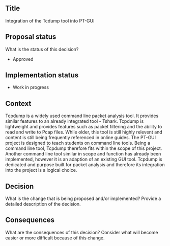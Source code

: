 ## Title

Integration of the Tcdump tool into PT-GUI

## Proposal status

What is the status of this decision?

-   Approved

## Implementation status

-   Work in progress

## Context

Tcpdump is a widely used command line packet analysis tool. It provides similar features to an already integrated tool - Tshark.
Tcpdump is lightweight and provides features such as packet filtering and the ability to read and write to Pcap files. 
While older, this tool is still highly relevent and content is still being frequently referenced in online guides. 
The PT-GUI project is designed to teach students on command line tools. Being a command line tool, Tcpdump therefore fits
within the scope of this project. Another command line tool similar in scope and function has already been implemented,
however it is an adaption of an existing GUI tool. Tcpdump is dedicated and purpose built for packet analysis and therefore
its integration into the project is a logical choice.

## Decision

What is the change that is being proposed and/or implemented? Provide a detailed description of the decision.

## Consequences

What are the consequences of this decision? Consider what will become easier or more difficult because of this change.
